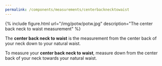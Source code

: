 ```yaml
---
permalink: /components/measurements/centerbacknecktowaist
---
```

{% include figure.html url="/img/potw/potw.jpg" description="The center back neck to waist measurement" %}

The **center back neck to waist** is the measurement from the center back of your neck down to your natural waist.

To measure your **center back neck to waist**, measure down from the center back of your neck towards your natural waist.
